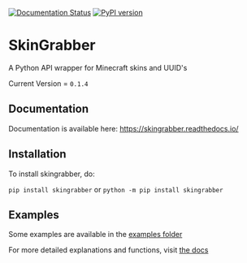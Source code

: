 [![Documentation Status](https://readthedocs.org/projects/skingrabber/badge/?version=latest)](https://skingrabber.readthedocs.io/en/latest/?badge=latest)  [![PyPI version](https://badge.fury.io/py/skingrabber.svg)](https://badge.fury.io/py/skingrabber)

# SkinGrabber
A Python API wrapper for Minecraft skins and UUID's

Current Version = `0.1.4`

## Documentation

Documentation is available here: https://skingrabber.readthedocs.io/

## Installation

To install skingrabber, do:

`pip install skingrabber` or `python -m pip install skingrabber`

## Examples

Some examples are available in the [examples folder](https://github.com/MakufonSkifto/skingrabber/tree/master/examples)

For more detailed explanations and functions, visit [the docs](https://skingrabber.readthedocs.io/)
